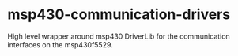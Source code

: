 # msp430-communication-drivers
High level wrapper around msp430 DriverLib for the communication interfaces on the msp430f5529.
